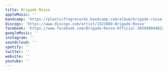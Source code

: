 ```yaml
---
title: Brigade Rosse
appleMusic: ''
bandcamp: 'https://plasticfrogrecords.bandcamp.com/album/brigade-rosse-nachts-am-fenster'
discogs: 'https://www.discogs.com/artist/1523880-Brigade-Rosse'
facebook: 'https://www.facebook.com/Brigade-Rosse-Official-385698044832756'
googleMusic: ''
instagram: ''
soundcloud: ''
spotify: ''
twitter: ''
website: ''
youtube: ''
---
```

